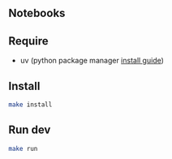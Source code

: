 

## Notebooks

## Require
- uv (python package manager [install guide](https://docs.astral.sh/uv/getting-started/installation/)) 

## Install
```bash
make install
```

## Run dev
```bash
make run
```



